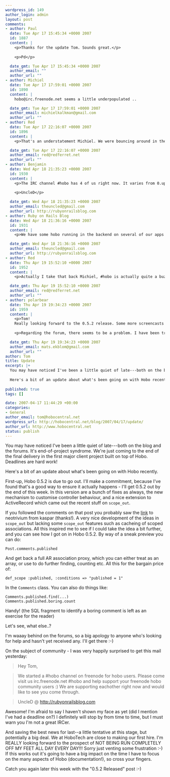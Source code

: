 ```yaml
--- 
wordpress_id: 149
author_login: admin
layout: post
comments: 
- author: Paul
  date: Tue Apr 17 15:45:34 +0000 2007
  id: 1887
  content: |
    <p>Thanks for the update Tom. Sounds great.</p>
    
    <p>Pd</p>

  date_gmt: Tue Apr 17 15:45:34 +0000 2007
  author_email: ""
  author_url: ""
- author: Michiel
  date: Tue Apr 17 17:59:01 +0000 2007
  id: 1890
  content: |
    hobo@irc.freenode.net seems a little underpopulated ..

  date_gmt: Tue Apr 17 17:59:01 +0000 2007
  author_email: michielkalkman@gmail.com
  author_url: ""
- author: Red
  date: Tue Apr 17 22:16:07 +0000 2007
  id: 1896
  content: |
    <p>That's an understatement Michiel. We were bouncing around in there on our own earlier today. :-) Ah well, it's a great idea...</p>

  date_gmt: Tue Apr 17 22:16:07 +0000 2007
  author_email: red@redferret.net
  author_url: ""
- author: Benjamin
  date: Wed Apr 18 21:35:23 +0000 2007
  id: 1930
  content: |
    <p>The IRC channel #hobo has 4 of us right now. It varies from 0.upto(x) depending on whose online. During the days i'm there idling and so is tshine.</p>
    
    <p>UncleD</p>

  date_gmt: Wed Apr 18 21:35:23 +0000 2007
  author_email: theuncled@gmail.com
  author_url: http://rubyonrailsblog.com
- author: Ruby on Rails Blog
  date: Wed Apr 18 21:36:16 +0000 2007
  id: 1931
  content: |
    <p>We have some hobo running in the backend on several of our apps also. It's in development alpha stages but promising and we look forward to this upcoming release.</p>

  date_gmt: Wed Apr 18 21:36:16 +0000 2007
  author_email: theuncled@gmail.com
  author_url: http://rubyonrailsblog.com
- author: Red
  date: Thu Apr 19 15:52:10 +0000 2007
  id: 1952
  content: |
    <p>Actually I take that back Michiel, #hobo is actually quite a buzzing channel. :-) It's great.</p>

  date_gmt: Thu Apr 19 15:52:10 +0000 2007
  author_email: red@redferret.net
  author_url: ""
- author: polarbear
  date: Thu Apr 19 19:34:23 +0000 2007
  id: 1959
  content: |
    <p>Tom!
    Really looking forward to the 0.5.2 release. Some more screencasts and extended documentation would also be great.</p>
    
    <p>Regarding the forum, there seems to be a problem. I have been trying and trying again to post a relevant question but the forum spam filter complains about it for no apparent reason. And finally my account was automatically banned! Can you please activate it again. Username: polarbear.</p>

  date_gmt: Thu Apr 19 19:34:23 +0000 2007
  author_email: mats.ekblom@gmail.com
  author_url: ""
author: Tom
title: Update
excerpt: |+
  You may have noticed I've been a little quiet of late---both on the blog and the forums. It's end-of-project syndrome. We're just coming to the end of the final delivery in the first major client project built on top of Hobo. Deadlines are hard work!
  
  Here's a bit of an update about what's been going on with Hobo recently.
  
published: true
tags: []

date: 2007-04-17 11:44:29 +00:00
categories: 
- General
author_email: tom@hobocentral.net
wordpress_url: http://hobocentral.net/blog/2007/04/17/update/
author_url: http://www.hobocentral.net
status: publish
---
```

You may have noticed I've been a little quiet of late---both on the blog and the forums. It's end-of-project syndrome. We're just coming to the end of the final delivery in the first major client project built on top of Hobo. Deadlines are hard work!

Here's a bit of an update about what's been going on with Hobo recently.

<a id="more"></a><a id="more-149"></a>

First-up, Hobo 0.5.2 is due to go out. I'll make a commitment, because I've found that's a good way to ensure it actually happens - I'll get 0.5.2 out by the end of this week. In this version are a bunch of fixes as always, the new mechanism to customise controller behaviour, and a nice extension to ActiveRecord which came out the recent stuff on `scope_out`.

If you followed the comments on that post you probably saw the [link](http://neotrivium.com/blog/2007/4/4/out_of_the_scope_of_scope_out?language=en-US) to neotrivium from kaspar (thanks!). A very nice development of the ideas in `scope_out` but lacking some `scope_out` features such as cacheing of scoped associations. All this inspired me to see if I could take the idea a bit further, and you can see how I got on in Hobo 0.5.2. By way of a sneak preview you can do:

	Post.comments.published
	
And get back a full AR association proxy, which you can either treat as an array, or use to do further finding, counting etc. All this for the bargain price of:

	def_scope :published, :conditions => "published = 1"
  
In the `Comments` class. You can also do things like:

	Comments.published.find(...)
	Comments.published.boring.count
	
Handy! (the SQL fragment to identify a boring comment is left as an exercise for the reader)

Let's see, what else..?

I'm waaay behind on the forums, so a big apology to anyone who's looking for help and hasn't yet received any. I'll get there :-) 

On the subject of community - I was very happily surprised to get this mail yesterday:

>	Hey Tom,

>	We started a #hobo channel on freenode for hobo users. Please come visit us irc.freenode.net #hobo and help support your freenode hobo community users :) We are supporting eachother right now and would like to see you come through. 

>	UncleD @ http://rubyonrailsblog.com

Awesome! I'm afraid to say I haven't shown my face as yet (did I mention I've had a deadline on?) I definitely will stop by from time to time, but I must warn you I'm not a great IRCer.

And saving the best news for last--a little tentative at this stage, but potentially a big deal. We at HoboTech are close to making our first hire. I'm REALLY looking forward to the prospect of NOT BEING RUN COMPLETELY OFF MY FEET ALL DAY EVERY DAY!!! Sorry just venting some frustration :-) If this works out it's going to have a big impact on the time I have to focus on the many aspects of Hobo (documentation!), so cross your fingers.

Catch you again later this week with the "0.5.2 Released" post :-)

